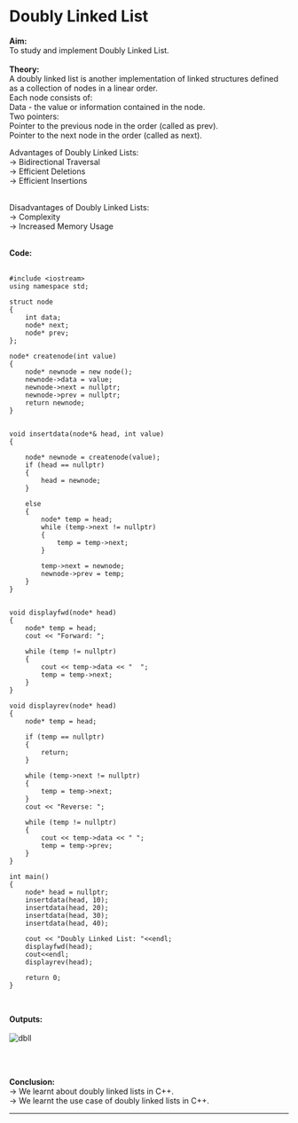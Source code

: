 # Doubly Linked List

**Aim:** <br>
To study and implement Doubly Linked List. <br>
<br>
**Theory:** <br>
A doubly linked list is another implementation of linked structures defined as a collection of nodes in a linear order. <br>
Each node consists of: <br>
Data - the value or information contained in the node. <br>
Two pointers: <br>
Pointer to the previous node in the order (called as prev). <br>
Pointer to the next node in the order (called as next). <br>

Advantages of Doubly Linked Lists: <br>
&#8594; Bidirectional Traversal <br>
&#8594; Efficient Deletions <br>
&#8594; Efficient Insertions <br>
<br>

Disadvantages of Doubly Linked Lists: <br>
&#8594; Complexity <br>
&#8594; Increased Memory Usage <br>
<br>

**Code:** <br>
<br>

```
#include <iostream>
using namespace std;

struct node 
{
    int data;        
    node* next;      
    node* prev;      
};

node* createnode(int value) 
{
    node* newnode = new node();  
    newnode->data = value;       
    newnode->next = nullptr;    
    newnode->prev = nullptr;   
    return newnode;
}


void insertdata(node*& head, int value) 
{

    node* newnode = createnode(value);
    if (head == nullptr) 
    {
        head = newnode;
    } 

    else 
    {
        node* temp = head;
        while (temp->next != nullptr) 
        {
            temp = temp->next;
        }

        temp->next = newnode;
        newnode->prev = temp;
    }
}


void displayfwd(node* head) 
{
    node* temp = head;
    cout << "Forward: ";

    while (temp != nullptr) 
    {
        cout << temp->data << "  ";
        temp = temp->next;
    }
}

void displayrev(node* head) 
{
    node* temp = head;

    if (temp == nullptr) 
    {
        return;
    }

    while (temp->next != nullptr) 
    {
        temp = temp->next;
    }
    cout << "Reverse: ";

    while (temp != nullptr) 
    {
        cout << temp->data << " ";
        temp = temp->prev;
    }
}

int main() 
{
    node* head = nullptr; 
    insertdata(head, 10);
    insertdata(head, 20);
    insertdata(head, 30);
    insertdata(head, 40);

    cout << "Doubly Linked List: "<<endl;
    displayfwd(head);
    cout<<endl;
    displayrev(head);

    return 0;
}

```
<br>


**Outputs:**  <br>
<br>![dbll](https://github.com/user-attachments/assets/7dc20a8e-d528-4547-8441-7012aae8bac2)

<br>
<br>

**Conclusion:** <br>
&#8594; We learnt about doubly linked lists in C++. <br>
&#8594; We learnt the use case of doubly linked lists in C++. <br>
*******
<br>

